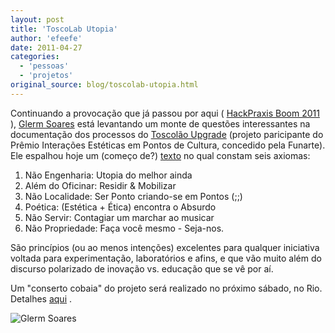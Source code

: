 ```yaml
---
layout: post
title: 'ToscoLab Utopia'
author: 'efeefe'
date: 2011-04-27
categories:
  - 'pessoas'
  - 'projetos'
original_source: blog/toscolab-utopia.html
---
```


Continuando a provocação que já passou por aqui ( [HackPraxis Boom 2011](http://blog.redelabs-org.github.io/blog/hackpraxis-boom-2011-–-parte-1) ), [Glerm Soares](http://devolts.org/) está levantando um monte de questões interessantes na documentação dos processos do [Toscolão Upgrade](http://toscolao.devolts.org/) (projeto paricipante do Prêmio Interações Estéticas em Pontos de Cultura, concedido pela Funarte). Ele espalhou hoje um (começo de?) [texto](http://toscolao.devolts.org/?toscolab) no qual constam seis axiomas:

1.  Não Engenharia: Utopia do melhor ainda
2.  Além do Oficinar: Residir & Mobilizar
3.  Não Localidade: Ser Ponto criando-se em Pontos (;;)
4.  Poética: (Estética + Ética) encontra o Absurdo
5.  Não Servir: Contagiar um marchar ao musicar
6.  Não Propriedade: Faça você mesmo - Seja-nos.

São princípios (ou ao menos intenções) excelentes para qualquer iniciativa voltada para experimentação, laboratórios e afins, e que vão muito além do discurso polarizado de inovação vs. educação que se vê por aí.

Um \"conserto cobaia\" do projeto será realizado no próximo sábado, no Rio. Detalhes [aqui](http://toscolao.devolts.org/?consertocobaia) .

![Glerm Soares](http://toscolao.devolts.org/?toscolab.head.13036972220)
